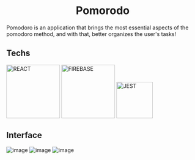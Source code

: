 <html>   
<h1 align="center">
   Pomorodo
</h1>

Pomodoro is an application that brings the most essential aspects of the pomodoro method, and with that, better organizes the user's tasks!

## Techs
<div>
    <img alt="REACT" width="140" src="https://img.shields.io/badge/react.js-61DAFB?style=for-the-badge&logo=react&logoColor=black"/>
    <img alt="FIREBASE" width="140" src="https://img.shields.io/badge/firebase-fff?style=for-the-badge&logo=firebase&logoColor=yellow"/>
 <img alt="JEST" width="95" src="https://camo.githubusercontent.com/a3c759b03851724d698cf6880e546dc47d402f08aa3c48b716279118117c0736/68747470733a2f2f696d672e736869656c64732e696f2f7374617469632f76313f7374796c653d666f722d7468652d6261646765266d6573736167653d4a65737426636f6c6f723d433231333235266c6f676f3d4a657374266c6f676f436f6c6f723d464646464646266c6162656c3d"/>

## Interface

![image](https://user-images.githubusercontent.com/77704994/184536005-da82ad22-a25b-4c1c-b13e-8f1b7ac56937.png)
![image](https://user-images.githubusercontent.com/77704994/184536042-3909b714-aa8b-4f7a-b1ab-c03677d6fda8.png)
![image](https://user-images.githubusercontent.com/77704994/184536103-366d2b99-479c-4e63-82f0-cbed6469396b.png)

</html>   
